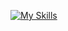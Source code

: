 [![My Skills](https://skillicons.dev/icons?i=cpp,js,bash,powershell,docker)](https://skillicons.dev)
